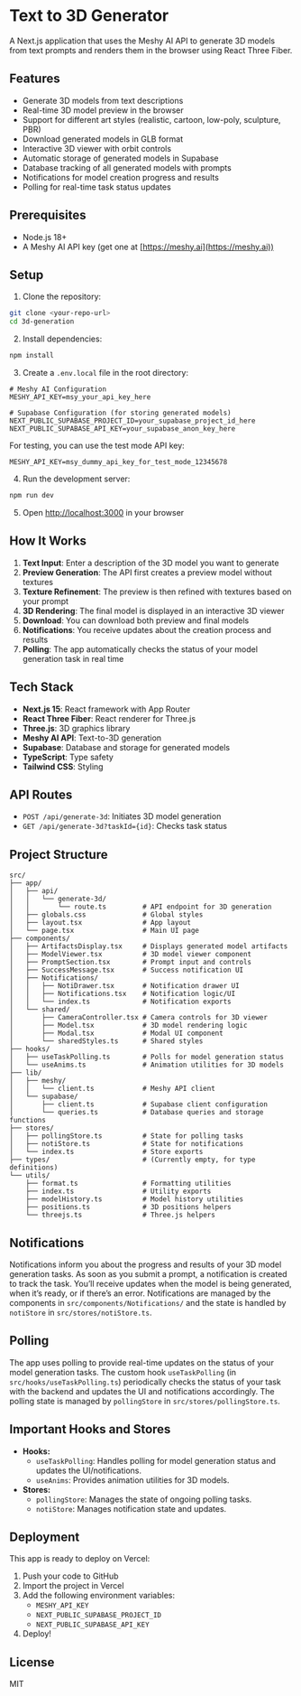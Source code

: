 # Text to 3D Generator

A Next.js application that uses the Meshy AI API to generate 3D models from text prompts and renders them in the browser using React Three Fiber.

## Features

- Generate 3D models from text descriptions
- Real-time 3D model preview in the browser
- Support for different art styles (realistic, cartoon, low-poly, sculpture, PBR)
- Download generated models in GLB format
- Interactive 3D viewer with orbit controls
- Automatic storage of generated models in Supabase
- Database tracking of all generated models with prompts
- Notifications for model creation progress and results
- Polling for real-time task status updates

## Prerequisites

- Node.js 18+
- A Meshy AI API key (get one at [https://meshy.ai](https://meshy.ai))

## Setup

1. Clone the repository:

```bash
git clone <your-repo-url>
cd 3d-generation
```

2. Install dependencies:

```bash
npm install
```

3. Create a `.env.local` file in the root directory:

```env
# Meshy AI Configuration
MESHY_API_KEY=msy_your_api_key_here

# Supabase Configuration (for storing generated models)
NEXT_PUBLIC_SUPABASE_PROJECT_ID=your_supabase_project_id_here
NEXT_PUBLIC_SUPABASE_API_KEY=your_supabase_anon_key_here
```

For testing, you can use the test mode API key:

```env
MESHY_API_KEY=msy_dummy_api_key_for_test_mode_12345678
```

4. Run the development server:

```bash
npm run dev
```

5. Open [http://localhost:3000](http://localhost:3000) in your browser

## How It Works

1. **Text Input**: Enter a description of the 3D model you want to generate
2. **Preview Generation**: The API first creates a preview model without textures
3. **Texture Refinement**: The preview is then refined with textures based on your prompt
4. **3D Rendering**: The final model is displayed in an interactive 3D viewer
5. **Download**: You can download both preview and final models
6. **Notifications**: You receive updates about the creation process and results
7. **Polling**: The app automatically checks the status of your model generation task in real time

## Tech Stack

- **Next.js 15**: React framework with App Router
- **React Three Fiber**: React renderer for Three.js
- **Three.js**: 3D graphics library
- **Meshy AI API**: Text-to-3D generation
- **Supabase**: Database and storage for generated models
- **TypeScript**: Type safety
- **Tailwind CSS**: Styling

## API Routes

- `POST /api/generate-3d`: Initiates 3D model generation
- `GET /api/generate-3d?taskId={id}`: Checks task status

## Project Structure

```
src/
├── app/
│   ├── api/
│   │   └── generate-3d/
│   │       └── route.ts         # API endpoint for 3D generation
│   ├── globals.css              # Global styles
│   ├── layout.tsx               # App layout
│   └── page.tsx                 # Main UI page
├── components/
│   ├── ArtifactsDisplay.tsx     # Displays generated model artifacts
│   ├── ModelViewer.tsx          # 3D model viewer component
│   ├── PromptSection.tsx        # Prompt input and controls
│   ├── SuccessMessage.tsx       # Success notification UI
│   ├── Notifications/
│   │   ├── NotiDrawer.tsx       # Notification drawer UI
│   │   ├── Notifications.tsx    # Notification logic/UI
│   │   └── index.ts             # Notification exports
│   └── shared/
│       ├── CameraController.tsx # Camera controls for 3D viewer
│       ├── Model.tsx            # 3D model rendering logic
│       ├── Modal.tsx            # Modal UI component
│       └── sharedStyles.ts      # Shared styles
├── hooks/
│   ├── useTaskPolling.ts        # Polls for model generation status
│   └── useAnims.ts              # Animation utilities for 3D models
├── lib/
│   ├── meshy/
│   │   └── client.ts            # Meshy API client
│   └── supabase/
│       ├── client.ts            # Supabase client configuration
│       └── queries.ts           # Database queries and storage functions
├── stores/
│   ├── pollingStore.ts          # State for polling tasks
│   ├── notiStore.ts             # State for notifications
│   └── index.ts                 # Store exports
├── types/                       # (Currently empty, for type definitions)
└── utils/
    ├── format.ts                # Formatting utilities
    ├── index.ts                 # Utility exports
    ├── modelHistory.ts          # Model history utilities
    ├── positions.ts             # 3D positions helpers
    └── threejs.ts               # Three.js helpers
```

## Notifications

Notifications inform you about the progress and results of your 3D model generation tasks. As soon as you submit a prompt, a notification is created to track the task. You’ll receive updates when the model is being generated, when it’s ready, or if there’s an error. Notifications are managed by the components in `src/components/Notifications/` and the state is handled by `notiStore` in `src/stores/notiStore.ts`.

## Polling

The app uses polling to provide real-time updates on the status of your model generation tasks. The custom hook `useTaskPolling` (in `src/hooks/useTaskPolling.ts`) periodically checks the status of your task with the backend and updates the UI and notifications accordingly. The polling state is managed by `pollingStore` in `src/stores/pollingStore.ts`.

## Important Hooks and Stores

- **Hooks:**
  - `useTaskPolling`: Handles polling for model generation status and updates the UI/notifications.
  - `useAnims`: Provides animation utilities for 3D models.
- **Stores:**
  - `pollingStore`: Manages the state of ongoing polling tasks.
  - `notiStore`: Manages notification state and updates.

## Deployment

This app is ready to deploy on Vercel:

1. Push your code to GitHub
2. Import the project in Vercel
3. Add the following environment variables:
   - `MESHY_API_KEY`
   - `NEXT_PUBLIC_SUPABASE_PROJECT_ID`
   - `NEXT_PUBLIC_SUPABASE_API_KEY`
4. Deploy!

## License

MIT
